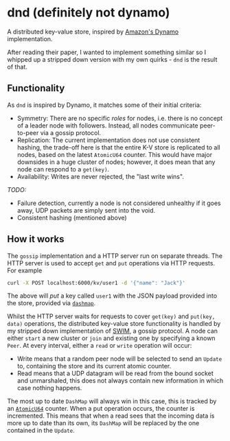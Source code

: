 # dnd (definitely not dynamo)

A distributed key-value store, inspired by [Amazon's Dynamo](https://www.amazon.science/publications/dynamo-amazons-highly-available-key-value-store) implementation.

After reading their paper, I wanted to implement something similar so I whipped up a stripped down version with my own quirks - `dnd` is the result of that.

## Functionality

As `dnd` is inspired by Dynamo, it matches some of their initial criteria:

- Symmetry: There are no specific _roles_ for nodes, i.e. there is no concept of a leader node with followers. Instead, all nodes communicate peer-to-peer via a gossip protocol.
- Replication: The current implementation does not use consistent hashing, the trade-off here is that the entire K-V store is replicated to all nodes, based on the latest `AtomicU64` counter. This would have major downsides in a huge cluster of nodes; however, it does mean that any node can respond to a `get(key)`.
- Availability: Writes are never rejected, the "last write wins".


_TODO:_

- Failure detection, currently a node is not considered unhealthy if it goes away, UDP packets are simply sent into the void.
- Consistent hashing (mentioned above)


## How it works

The `gossip` implementation and a HTTP server run on separate threads. The HTTP server is used to accept `get` and `put` operations
via HTTP requests. For example

```bash
curl -X POST localhost:6000/kv/user1 -d '{"name": "Jack"}'
```

The above will _put_ a key called `user1` with the JSON payload provided into the store, provided via [`dashmap`](https://docs.rs/dashmap/latest/dashmap/).

Whilst the HTTP server waits for requests to cover `get(key)` and `put(key, data)` operations, the distributed key-value store functionality is handled by my stripped down implementation of [SWIM](https://www.cs.cornell.edu/projects/Quicksilver/public_pdfs/SWIM.pdf), a gossip protocol.
A node can either `start` a new cluster or `join` and existing one by specifying a known `Peer`. At every interval, either a `read` or `write` operation will occur:

- Write means that a random peer node will be selected to send an `Update` to, containing the store and its current atomic counter.
- Read means that a UDP datagram will be read from the bound socket and unmarshaled, this does not always contain new information in which case nothing happens.

The most up to date `DashMap` will always win in this case, this is tracked by an [`AtomicU64`](https://doc.rust-lang.org/std/sync/atomic/index.html) counter. When a put operation occurs, the counter is incremented. This means that when a read
sees that the incoming data is more up to date than its own, its `DashMap` will be replaced by the one contained in the `Update`.
